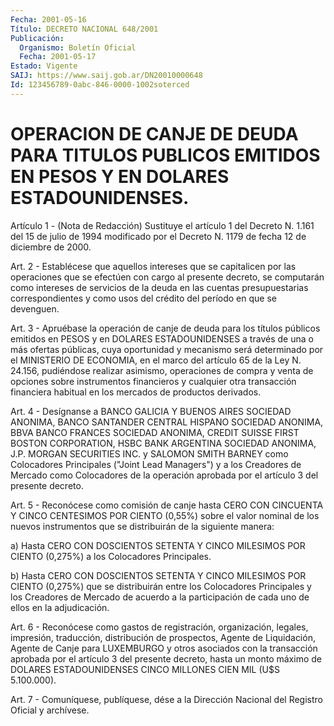 ```yaml
---
Fecha: 2001-05-16
Título: DECRETO NACIONAL 648/2001
Publicación:
  Organismo: Boletín Oficial
  Fecha: 2001-05-17
Estado: Vigente
SAIJ: https://www.saij.gob.ar/DN20010000648
Id: 123456789-0abc-846-0000-1002soterced
---
```

# OPERACION DE CANJE DE DEUDA PARA TITULOS PUBLICOS EMITIDOS EN PESOS Y EN DOLARES ESTADOUNIDENSES.

<a id="1"></a>
Artículo 1 -  (Nota de Redacción) Sustituye  el artículo 1 del Decreto N. 1.161 del 15 de julio de 1994 modificado por el Decreto N. 1179 de fecha 12 de diciembre de 2000.

<a id="2"></a>
Art. 2 - Establécese  que aquellos intereses que se capitalicen por las operaciones que se  efectúen  con cargo al presente decreto, se computarán como intereses de servicios  de  la deuda en las cuentas presupuestarias  correspondientes  y  como  usos  del  crédito  del período en que se devenguen.

<a id="3"></a>
Art. 3 - Apruébase la operación de canje de deuda  para los títulos públicos emitidos en PESOS y en DOLARES ESTADOUNIDENSES a través de una  o  más  ofertas  públicas,  cuya oportunidad y mecanismo  será determinado por el MINISTERIO DE ECONOMIA, en el marco del artículo 65 de la Ley N. 24.156, pudiéndose realizar asimismo, operaciones de compra  y  venta  de  opciones  sobre  instrumentos  financieros  y cualquier otra transacción financiera habitual  en  los mercados de productos derivados.

<a id="4"></a>
Art.  4  -  Desígnanse  a  BANCO  GALICIA  Y  BUENOS AIRES SOCIEDAD ANONIMA,  BANCO  SANTANDER CENTRAL HISPANO SOCIEDAD  ANONIMA,  BBVA BANCO  FRANCES  SOCIEDAD    ANONIMA,  CREDIT  SUISSE  FIRST  BOSTON CORPORATION,  HSBC BANK ARGENTINA  SOCIEDAD  ANONIMA,  J.P.  MORGAN SECURITIES INC. y SALOMON SMITH BARNEY como Colocadores Principales ("Joint  Lead  Managers")   y  a  los  Creadores  de  Mercado  como Colocadores de la operación aprobada por el artículo 3 del presente decreto.

<a id="5"></a>
Art. 5 - Reconócese como comisión de canje hasta CERO CON CINCUENTA Y CINCO CENTESIMOS POR CIENTO (0,55%) sobre el valor nominal de los nuevos instrumentos que se distribuirán  de la siguiente manera:

a) Hasta CERO CON DOSCIENTOS SETENTA Y CINCO  MILESIMOS  POR CIENTO (0,275%) a los Colocadores Principales.

b) Hasta CERO CON DOSCIENTOS SETENTA Y CINCO MILESIMOS  POR  CIENTO (0,275%)  que  se distribuirán entre los Colocadores Principales  y los Creadores de  Mercado de acuerdo a la participación de cada uno de ellos en la adjudicación.

<a id="6"></a>
Art. 6 - Reconócese  como  gastos  de  registración,  organización, legales, impresión, traducción, distribución de prospectos,  Agente de  Liquidación,  Agente de Canje para LUXEMBURGO y otros asociados con la transacción aprobada por el artículo 3 del presente decreto, hasta un monto máximo  de  DOLARES  ESTADOUNIDENSES  CINCO MILLONES CIEN MIL (U$S 5.100.000).

<a id="7"></a>
Art.  7 - Comuníquese, publíquese, dése a la Dirección  Nacional del Registro Oficial y archívese.